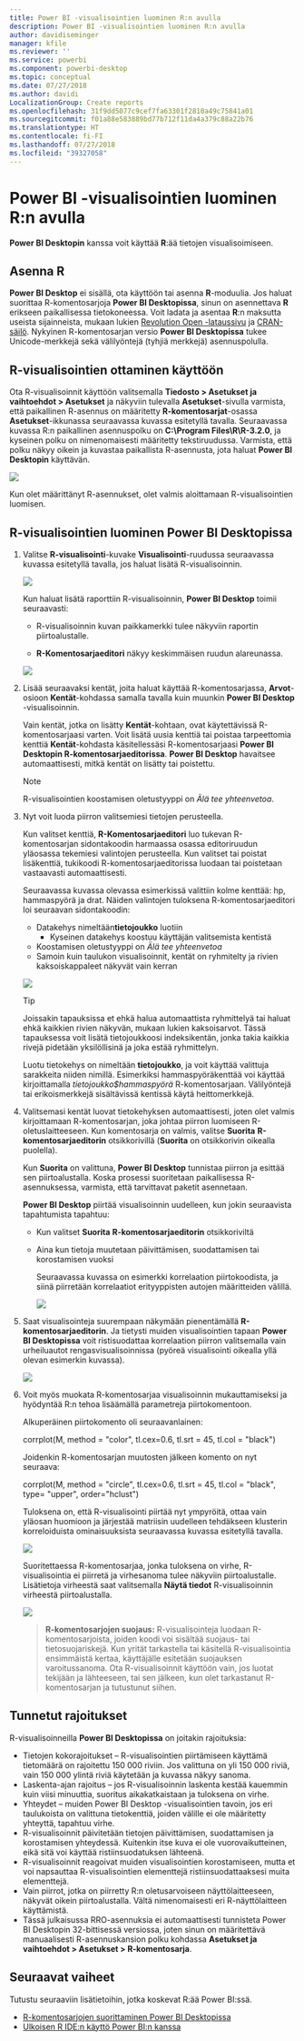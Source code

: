 ```yaml
---
title: Power BI -visualisointien luominen R:n avulla
description: Power BI -visualisointien luominen R:n avulla
author: davidiseminger
manager: kfile
ms.reviewer: ''
ms.service: powerbi
ms.component: powerbi-desktop
ms.topic: conceptual
ms.date: 07/27/2018
ms.author: davidi
LocalizationGroup: Create reports
ms.openlocfilehash: 31f9dd5077c9cef7fa63301f2810a49c75841a01
ms.sourcegitcommit: f01a88e583889bd77b712f11da4a379c88a22b76
ms.translationtype: HT
ms.contentlocale: fi-FI
ms.lasthandoff: 07/27/2018
ms.locfileid: "39327058"
---
```

# <a name="create-power-bi-visuals-using-r"></a>Power BI -visualisointien luominen R:n avulla
**Power BI Desktopin** kanssa voit käyttää **R**:ää tietojen visualisoimiseen.

## <a name="install-r"></a>Asenna R
**Power BI Desktop** ei sisällä, ota käyttöön tai asenna **R**-moduulia. Jos haluat suorittaa R-komentosarjoja **Power BI Desktopissa**, sinun on asennettava **R** erikseen paikallisessa tietokoneessa. Voit ladata ja asentaa **R**:n maksutta useista sijainneista, mukaan lukien [Revolution Open -lataussivu](https://mran.revolutionanalytics.com/download/) ja [CRAN-säilö](https://cran.r-project.org/bin/windows/base/). Nykyinen R-komentosarjan versio **Power BI Desktopissa** tukee Unicode-merkkejä sekä välilyöntejä (tyhjiä merkkejä) asennuspolulla.

## <a name="enable-r-visuals"></a>R-visualisointien ottaminen käyttöön
Ota R-visualisoinnit käyttöön valitsemalla **Tiedosto > Asetukset ja vaihtoehdot > Asetukset** ja näkyviin tulevalla **Asetukset**-sivulla varmista, että paikallinen R-asennus on määritetty **R-komentosarjat**-osassa **Asetukset**-ikkunassa seuraavassa kuvassa esitetyllä tavalla. Seuraavassa kuvassa R:n paikallinen asennuspolku on **C:\Program Files\R\R-3.2.0**, ja kyseinen polku on nimenomaisesti määritetty tekstiruudussa. Varmista, että polku näkyy oikein ja kuvastaa paikallista R-asennusta, jota haluat **Power BI Desktopin** käyttävän.
   
   ![](media/desktop-r-visuals/r-visuals-2.png)

Kun olet määrittänyt R-asennukset, olet valmis aloittamaan R-visualisointien luomisen.

## <a name="create-r-visuals-in-power-bi-desktop"></a>R-visualisointien luominen Power BI Desktopissa
1. Valitse **R-visualisointi**-kuvake **Visualisointi**-ruudussa seuraavassa kuvassa esitetyllä tavalla, jos haluat lisätä R-visualisoinnin.
   
   ![](media/desktop-r-visuals/r-visuals-3.png)

   Kun haluat lisätä raporttiin R-visualisoinnin, **Power BI Desktop** toimii seuraavasti:
   
   - R-visualisoinnin kuvan paikkamerkki tulee näkyviin raportin piirtoalustalle.
   
   - **R-Komentosarjaeditori** näkyy keskimmäisen ruudun alareunassa.
   
   ![](media/desktop-r-visuals/r-visuals-4.png)

2. Lisää seuraavaksi kentät, joita haluat käyttää R-komentosarjassa, **Arvot**-osioon **Kentät**-kohdassa samalla tavalla kuin muunkin **Power BI Desktop** -visualisoinnin. 
    
    Vain kentät, jotka on lisätty **Kentät**-kohtaan, ovat käytettävissä R-komentosarjaasi varten. Voit lisätä uusia kenttiä tai poistaa tarpeettomia kenttiä **Kentät**-kohdasta käsitellessäsi R-komentosarjaasi **Power BI Desktopin R-komentosarjaeditorissa**. **Power BI Desktop** havaitsee automaattisesti, mitkä kentät on lisätty tai poistettu.
   
   > [!NOTE]
   > R-visualisointien koostamisen oletustyyppi on *Älä tee yhteenvetoa*.
   > 
   > 
   
3. Nyt voit luoda piirron valitsemiesi tietojen perusteella. 

    Kun valitset kenttiä, **R-Komentosarjaeditori** luo tukevan R-komentosarjan sidontakoodin harmaassa osassa editoriruudun yläosassa tekemiesi valintojen perusteella. Kun valitset tai poistat lisäkenttiä, tukikoodi R-komentosarjaeditorissa luodaan tai poistetaan vastaavasti automaattisesti.
   
   Seuraavassa kuvassa olevassa esimerkissä valittiin kolme kenttää: hp, hammaspyörä ja drat. Näiden valintojen tuloksena R-komentosarjaeditori loi seuraavan sidontakoodin:
   
   * Datakehys nimeltään**tietojoukko** luotiin
     * Kyseinen datakehys koostuu käyttäjän valitsemista kentistä
   * Koostamisen oletustyyppi on *Älä tee yhteenvetoa*
   * Samoin kuin taulukon visualisoinnit, kentät on ryhmitelty ja rivien kaksoiskappaleet näkyvät vain kerran
   
   ![](media/desktop-r-visuals/r-visuals-5.png)
   
   > [!TIP]
   > Joissakin tapauksissa et ehkä halua automaattista ryhmittelyä tai haluat ehkä kaikkien rivien näkyvän, mukaan lukien kaksoisarvot. Tässä tapauksessa voit lisätä tietojoukkoosi indeksikentän, jonka takia kaikkia rivejä pidetään yksilöllisinä ja joka estää ryhmittelyn.
   > 
   > 
   
   Luotu tietokehys on nimeltään **tietojoukko**, ja voit käyttää valittuja sarakkeita niiden nimillä. Esimerkiksi hammaspyöräkenttää voi käyttää kirjoittamalla *tietojoukko$hammaspyörä* R-komentosarjaan. Välilyöntejä tai erikoismerkkejä sisältävissä kentissä käytä heittomerkkejä.

4. Valitsemasi kentät luovat tietokehyksen automaattisesti, joten olet valmis kirjoittamaan R-komentosarjan, joka johtaa piirron luomiseen R-oletuslaitteeseen. Kun komentosarja on valmis, valitse **Suorita** **R-komentosarjaeditorin** otsikkorivillä (**Suorita** on otsikkorivin oikealla puolella).
   
    Kun **Suorita** on valittuna, **Power BI Desktop** tunnistaa piirron ja esittää sen piirtoalustalla. Koska prosessi suoritetaan paikallisessa R-asennuksessa, varmista, että tarvittavat paketit asennetaan.
   
   **Power BI Desktop** piirtää visualisoinnin uudelleen, kun jokin seuraavista tapahtumista tapahtuu:
   
   * Kun valitset **Suorita** **R-komentosarjaeditorin** otsikkoriviltä
   * Aina kun tietoja muutetaan päivittämisen, suodattamisen tai korostamisen vuoksi

     Seuraavassa kuvassa on esimerkki korrelaation piirtokoodista, ja siinä piirretään korrelaatiot erityyppisten autojen määritteiden välillä.

     ![](media/desktop-r-visuals/r-visuals-6.png)

5. Saat visualisointeja suurempaan näkymään pienentämällä **R-komentosarjaeditorin**. Ja tietysti muiden visualisointien tapaan **Power BI Desktopissa** voit ristisuodattaa korrelaation piirron valitsemalla vain urheiluautot rengasvisualisoinnissa (pyöreä visualisointi oikealla yllä olevan esimerkin kuvassa).

    ![](media/desktop-r-visuals/r-visuals-7.png)

6. Voit myös muokata R-komentosarjaa visualisoinnin mukauttamiseksi ja hyödyntää R:n tehoa lisäämällä parametreja piirtokomentoon.

    Alkuperäinen piirtokomento oli seuraavanlainen:

    corrplot(M, method = "color",  tl.cex=0.6, tl.srt = 45, tl.col = "black")

    Joidenkin R-komentosarjan muutosten jälkeen komento on nyt seuraava:

    corrplot(M, method = "circle", tl.cex=0.6, tl.srt = 45, tl.col = "black", type= "upper", order="hclust")

    Tuloksena on, että R-visualisointi piirtää nyt ympyröitä, ottaa vain yläosan huomioon ja järjestää matriisin uudelleen tehdäkseen klusterin korreloiduista ominaisuuksista seuraavassa kuvassa esitetyllä tavalla.

    ![](media/desktop-r-visuals/r-visuals-8.png)

    Suoritettaessa R-komentosarjaa, jonka tuloksena on virhe, R-visualisointia ei piirretä ja virhesanoma tulee näkyviin piirtoalustalle. Lisätietoja virheestä saat valitsemalla **Näytä tiedot** R-visualisoinnin virheestä piirtoalustalla.

    ![](media/desktop-r-visuals/r-visuals-9.png)

    > **R-komentosarjojen suojaus:** R-visualisointeja luodaan R-komentosarjoista, joiden koodi voi sisältää suojaus- tai tietosuojariskejä. Kun yrität tarkastella tai käsitellä R-visualisointia ensimmäistä kertaa, käyttäjälle esitetään suojauksen varoitussanoma. Ota R-visualisoinnit käyttöön vain, jos luotat tekijään ja lähteeseen, tai sen jälkeen, kun olet tarkastanut R-komentosarjan ja tutustunut siihen.
    > 
    > 

## <a name="known-limitations"></a>Tunnetut rajoitukset
R-visualisoinneilla **Power BI Desktopissa** on joitakin rajoituksia:

* Tietojen kokorajoitukset – R-visualisointien piirtämiseen käyttämä tietomäärä on rajoitettu 150 000 riviin. Jos valittuna on yli 150 000 riviä, vain 150 000 ylintä riviä käytetään ja kuvassa näkyy sanoma.
* Laskenta-ajan rajoitus – jos R-visualisoinnin laskenta kestää kauemmin kuin viisi minuuttia, suoritus aikakatkaistaan ja tuloksena on virhe.
* Yhteydet – muiden Power BI Desktop -visualisointien tavoin, jos eri taulukoista on valittuna tietokenttiä, joiden välille ei ole määritetty yhteyttä, tapahtuu virhe.
* R-visualisoinnit päivitetään tietojen päivittämisen, suodattamisen ja korostamisen yhteydessä. Kuitenkin itse kuva ei ole vuorovaikutteinen, eikä sitä voi käyttää ristiinsuodatuksen lähteenä.
* R-visualisoinnit reagoivat muiden visualisointien korostamiseen, mutta et voi napsauttaa R-visualisointien elementtejä ristiinsuodattaaksesi muita elementtejä.
* Vain piirrot, jotka on piirretty R:n oletusarvoiseen näyttölaitteeseen, näkyvät oikein piirtoalustalla. Vältä nimenomaisesti eri R-näyttölaitteen käyttämistä.
* Tässä julkaisussa RRO-asennuksia ei automaattisesti tunnisteta Power BI Desktopin 32-bittisessä versiossa, joten sinun on määritettävä manuaalisesti R-asennuskansion polku kohdassa **Asetukset ja vaihtoehdot > Asetukset > R-komentosarja**.

## <a name="next-steps"></a>Seuraavat vaiheet
Tutustu seuraaviin lisätietoihin, jotka koskevat R:ää Power BI:ssä.

* [R-komentosarjojen suorittaminen Power BI Desktopissa](desktop-r-scripts.md)
* [Ulkoisen R IDE:n käyttö Power BI:n kanssa](desktop-r-ide.md)

